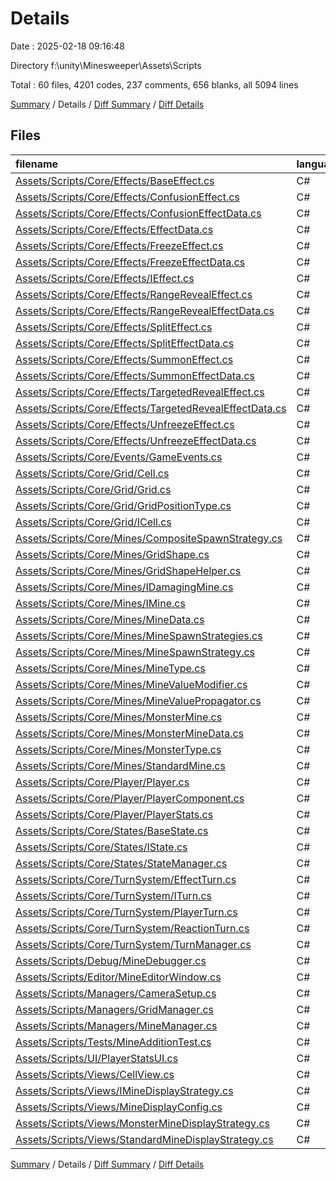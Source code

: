 # Details

Date : 2025-02-18 09:16:48

Directory f:\\unity\\Minesweeper\\Assets\\Scripts

Total : 60 files,  4201 codes, 237 comments, 656 blanks, all 5094 lines

[Summary](results.md) / Details / [Diff Summary](diff.md) / [Diff Details](diff-details.md)

## Files
| filename | language | code | comment | blank | total |
| :--- | :--- | ---: | ---: | ---: | ---: |
| [Assets/Scripts/Core/Effects/BaseEffect.cs](/Assets/Scripts/Core/Effects/BaseEffect.cs) | C# | 84 | 3 | 12 | 99 |
| [Assets/Scripts/Core/Effects/ConfusionEffect.cs](/Assets/Scripts/Core/Effects/ConfusionEffect.cs) | C# | 67 | 3 | 9 | 79 |
| [Assets/Scripts/Core/Effects/ConfusionEffectData.cs](/Assets/Scripts/Core/Effects/ConfusionEffectData.cs) | C# | 19 | 0 | 2 | 21 |
| [Assets/Scripts/Core/Effects/EffectData.cs](/Assets/Scripts/Core/Effects/EffectData.cs) | C# | 60 | 0 | 10 | 70 |
| [Assets/Scripts/Core/Effects/FreezeEffect.cs](/Assets/Scripts/Core/Effects/FreezeEffect.cs) | C# | 105 | 3 | 13 | 121 |
| [Assets/Scripts/Core/Effects/FreezeEffectData.cs](/Assets/Scripts/Core/Effects/FreezeEffectData.cs) | C# | 19 | 0 | 2 | 21 |
| [Assets/Scripts/Core/Effects/IEffect.cs](/Assets/Scripts/Core/Effects/IEffect.cs) | C# | 33 | 7 | 6 | 46 |
| [Assets/Scripts/Core/Effects/RangeRevealEffect.cs](/Assets/Scripts/Core/Effects/RangeRevealEffect.cs) | C# | 95 | 3 | 12 | 110 |
| [Assets/Scripts/Core/Effects/RangeRevealEffectData.cs](/Assets/Scripts/Core/Effects/RangeRevealEffectData.cs) | C# | 32 | 0 | 5 | 37 |
| [Assets/Scripts/Core/Effects/SplitEffect.cs](/Assets/Scripts/Core/Effects/SplitEffect.cs) | C# | 111 | 18 | 25 | 154 |
| [Assets/Scripts/Core/Effects/SplitEffectData.cs](/Assets/Scripts/Core/Effects/SplitEffectData.cs) | C# | 25 | 6 | 5 | 36 |
| [Assets/Scripts/Core/Effects/SummonEffect.cs](/Assets/Scripts/Core/Effects/SummonEffect.cs) | C# | 128 | 7 | 19 | 154 |
| [Assets/Scripts/Core/Effects/SummonEffectData.cs](/Assets/Scripts/Core/Effects/SummonEffectData.cs) | C# | 74 | 0 | 13 | 87 |
| [Assets/Scripts/Core/Effects/TargetedRevealEffect.cs](/Assets/Scripts/Core/Effects/TargetedRevealEffect.cs) | C# | 60 | 5 | 8 | 73 |
| [Assets/Scripts/Core/Effects/TargetedRevealEffectData.cs](/Assets/Scripts/Core/Effects/TargetedRevealEffectData.cs) | C# | 24 | 0 | 3 | 27 |
| [Assets/Scripts/Core/Effects/UnfreezeEffect.cs](/Assets/Scripts/Core/Effects/UnfreezeEffect.cs) | C# | 44 | 2 | 6 | 52 |
| [Assets/Scripts/Core/Effects/UnfreezeEffectData.cs](/Assets/Scripts/Core/Effects/UnfreezeEffectData.cs) | C# | 11 | 0 | 1 | 12 |
| [Assets/Scripts/Core/Events/GameEvents.cs](/Assets/Scripts/Core/Events/GameEvents.cs) | C# | 46 | 0 | 9 | 55 |
| [Assets/Scripts/Core/Grid/Cell.cs](/Assets/Scripts/Core/Grid/Cell.cs) | C# | 25 | 0 | 5 | 30 |
| [Assets/Scripts/Core/Grid/Grid.cs](/Assets/Scripts/Core/Grid/Grid.cs) | C# | 48 | 0 | 8 | 56 |
| [Assets/Scripts/Core/Grid/GridPositionType.cs](/Assets/Scripts/Core/Grid/GridPositionType.cs) | C# | 15 | 0 | 1 | 16 |
| [Assets/Scripts/Core/Grid/ICell.cs](/Assets/Scripts/Core/Grid/ICell.cs) | C# | 8 | 0 | 0 | 8 |
| [Assets/Scripts/Core/Mines/CompositeSpawnStrategy.cs](/Assets/Scripts/Core/Mines/CompositeSpawnStrategy.cs) | C# | 43 | 5 | 8 | 56 |
| [Assets/Scripts/Core/Mines/GridShape.cs](/Assets/Scripts/Core/Mines/GridShape.cs) | C# | 14 | 0 | 0 | 14 |
| [Assets/Scripts/Core/Mines/GridShapeHelper.cs](/Assets/Scripts/Core/Mines/GridShapeHelper.cs) | C# | 131 | 7 | 19 | 157 |
| [Assets/Scripts/Core/Mines/IDamagingMine.cs](/Assets/Scripts/Core/Mines/IDamagingMine.cs) | C# | 5 | 0 | 1 | 6 |
| [Assets/Scripts/Core/Mines/IMine.cs](/Assets/Scripts/Core/Mines/IMine.cs) | C# | 8 | 0 | 1 | 9 |
| [Assets/Scripts/Core/Mines/MineData.cs](/Assets/Scripts/Core/Mines/MineData.cs) | C# | 205 | 2 | 31 | 238 |
| [Assets/Scripts/Core/Mines/MineSpawnStrategies.cs](/Assets/Scripts/Core/Mines/MineSpawnStrategies.cs) | C# | 89 | 11 | 17 | 117 |
| [Assets/Scripts/Core/Mines/MineSpawnStrategy.cs](/Assets/Scripts/Core/Mines/MineSpawnStrategy.cs) | C# | 19 | 1 | 2 | 22 |
| [Assets/Scripts/Core/Mines/MineType.cs](/Assets/Scripts/Core/Mines/MineType.cs) | C# | 11 | 0 | 0 | 11 |
| [Assets/Scripts/Core/Mines/MineValueModifier.cs](/Assets/Scripts/Core/Mines/MineValueModifier.cs) | C# | 68 | 2 | 12 | 82 |
| [Assets/Scripts/Core/Mines/MineValuePropagator.cs](/Assets/Scripts/Core/Mines/MineValuePropagator.cs) | C# | 68 | 4 | 7 | 79 |
| [Assets/Scripts/Core/Mines/MonsterMine.cs](/Assets/Scripts/Core/Mines/MonsterMine.cs) | C# | 175 | 15 | 26 | 216 |
| [Assets/Scripts/Core/Mines/MonsterMineData.cs](/Assets/Scripts/Core/Mines/MonsterMineData.cs) | C# | 61 | 12 | 12 | 85 |
| [Assets/Scripts/Core/Mines/MonsterType.cs](/Assets/Scripts/Core/Mines/MonsterType.cs) | C# | 25 | 0 | 0 | 25 |
| [Assets/Scripts/Core/Mines/StandardMine.cs](/Assets/Scripts/Core/Mines/StandardMine.cs) | C# | 97 | 4 | 11 | 112 |
| [Assets/Scripts/Core/Player/Player.cs](/Assets/Scripts/Core/Player/Player.cs) | C# | 37 | 1 | 10 | 48 |
| [Assets/Scripts/Core/Player/PlayerComponent.cs](/Assets/Scripts/Core/Player/PlayerComponent.cs) | C# | 45 | 3 | 10 | 58 |
| [Assets/Scripts/Core/Player/PlayerStats.cs](/Assets/Scripts/Core/Player/PlayerStats.cs) | C# | 61 | 0 | 14 | 75 |
| [Assets/Scripts/Core/States/BaseState.cs](/Assets/Scripts/Core/States/BaseState.cs) | C# | 38 | 1 | 6 | 45 |
| [Assets/Scripts/Core/States/IState.cs](/Assets/Scripts/Core/States/IState.cs) | C# | 13 | 0 | 1 | 14 |
| [Assets/Scripts/Core/States/StateManager.cs](/Assets/Scripts/Core/States/StateManager.cs) | C# | 64 | 0 | 10 | 74 |
| [Assets/Scripts/Core/TurnSystem/EffectTurn.cs](/Assets/Scripts/Core/TurnSystem/EffectTurn.cs) | C# | 39 | 2 | 6 | 47 |
| [Assets/Scripts/Core/TurnSystem/ITurn.cs](/Assets/Scripts/Core/TurnSystem/ITurn.cs) | C# | 11 | 0 | 1 | 12 |
| [Assets/Scripts/Core/TurnSystem/PlayerTurn.cs](/Assets/Scripts/Core/TurnSystem/PlayerTurn.cs) | C# | 33 | 4 | 6 | 43 |
| [Assets/Scripts/Core/TurnSystem/ReactionTurn.cs](/Assets/Scripts/Core/TurnSystem/ReactionTurn.cs) | C# | 39 | 2 | 6 | 47 |
| [Assets/Scripts/Core/TurnSystem/TurnManager.cs](/Assets/Scripts/Core/TurnSystem/TurnManager.cs) | C# | 97 | 5 | 16 | 118 |
| [Assets/Scripts/Debug/MineDebugger.cs](/Assets/Scripts/Debug/MineDebugger.cs) | C# | 184 | 8 | 21 | 213 |
| [Assets/Scripts/Editor/MineEditorWindow.cs](/Assets/Scripts/Editor/MineEditorWindow.cs) | C# | 172 | 22 | 36 | 230 |
| [Assets/Scripts/Managers/CameraSetup.cs](/Assets/Scripts/Managers/CameraSetup.cs) | C# | 33 | 5 | 7 | 45 |
| [Assets/Scripts/Managers/GridManager.cs](/Assets/Scripts/Managers/GridManager.cs) | C# | 112 | 0 | 20 | 132 |
| [Assets/Scripts/Managers/MineManager.cs](/Assets/Scripts/Managers/MineManager.cs) | C# | 260 | 17 | 40 | 317 |
| [Assets/Scripts/Tests/MineAdditionTest.cs](/Assets/Scripts/Tests/MineAdditionTest.cs) | C# | 56 | 4 | 7 | 67 |
| [Assets/Scripts/UI/PlayerStatsUI.cs](/Assets/Scripts/UI/PlayerStatsUI.cs) | C# | 84 | 7 | 21 | 112 |
| [Assets/Scripts/Views/CellView.cs](/Assets/Scripts/Views/CellView.cs) | C# | 311 | 18 | 43 | 372 |
| [Assets/Scripts/Views/IMineDisplayStrategy.cs](/Assets/Scripts/Views/IMineDisplayStrategy.cs) | C# | 8 | 0 | 1 | 9 |
| [Assets/Scripts/Views/MineDisplayConfig.cs](/Assets/Scripts/Views/MineDisplayConfig.cs) | C# | 170 | 6 | 24 | 200 |
| [Assets/Scripts/Views/MonsterMineDisplayStrategy.cs](/Assets/Scripts/Views/MonsterMineDisplayStrategy.cs) | C# | 144 | 10 | 23 | 177 |
| [Assets/Scripts/Views/StandardMineDisplayStrategy.cs](/Assets/Scripts/Views/StandardMineDisplayStrategy.cs) | C# | 38 | 2 | 6 | 46 |

[Summary](results.md) / Details / [Diff Summary](diff.md) / [Diff Details](diff-details.md)
